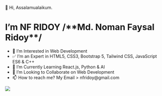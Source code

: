 👋 Hi, Assalamualaikum. 
<h1> I’m NF RIDOY         /**Md. Noman Faysal Ridoy**/ </h1>

<ul>
<li> 👀 I’m Interested in Web Development </li>
<li> ✅ I’m an Expert in HTML5, CSS3, Bootstrap 5, Tailwind CSS, JavaScript ES6 & C++ </li>
<li> 🌱 I’m Currently Learning React.js, Python & AI </li>
<li> 💞️ I’m Looking to Collaborate on Web Development</li>
<li> 📫 How to reach me? My Email > nfridoy@gmail.com</li>
</ul>

<img src="https://www.freepnglogos.com/uploads/html5-logo-png/html5-logo-devextreme-multi-purpose-controls-html-javascript-3.png">
<!---
NFRIDOY/NFRIDOY is a ✨ special ✨ repository because its `README.md` (this file) appears on your GitHub profile.
You can click the Preview link to take a look at your changes.
--->
